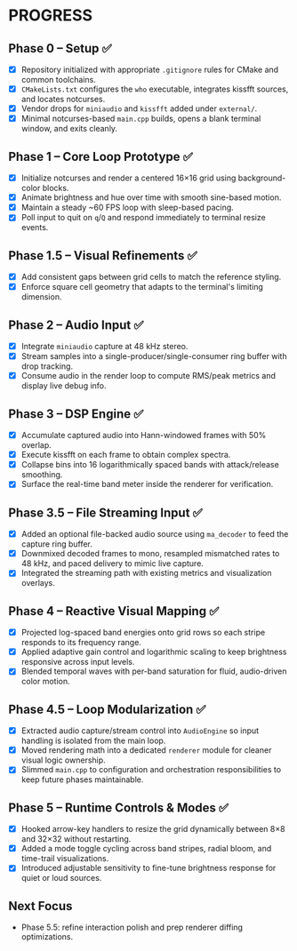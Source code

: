 # PROGRESS

## Phase 0 – Setup ✅

- [x] Repository initialized with appropriate `.gitignore` rules for CMake and common toolchains.
- [x] `CMakeLists.txt` configures the `who` executable, integrates kissfft sources, and locates notcurses.
- [x] Vendor drops for `miniaudio` and `kissfft` added under `external/`.
- [x] Minimal notcurses-based `main.cpp` builds, opens a blank terminal window, and exits cleanly.

## Phase 1 – Core Loop Prototype ✅

- [x] Initialize notcurses and render a centered 16×16 grid using background-color blocks.
- [x] Animate brightness and hue over time with smooth sine-based motion.
- [x] Maintain a steady ~60 FPS loop with sleep-based pacing.
- [x] Poll input to quit on `q`/`Q` and respond immediately to terminal resize events.

## Phase 1.5 – Visual Refinements ✅

- [x] Add consistent gaps between grid cells to match the reference styling.
- [x] Enforce square cell geometry that adapts to the terminal's limiting dimension.

## Phase 2 – Audio Input ✅

- [x] Integrate `miniaudio` capture at 48 kHz stereo.
- [x] Stream samples into a single-producer/single-consumer ring buffer with drop tracking.
- [x] Consume audio in the render loop to compute RMS/peak metrics and display live debug info.

## Phase 3 – DSP Engine ✅

- [x] Accumulate captured audio into Hann-windowed frames with 50% overlap.
- [x] Execute kissfft on each frame to obtain complex spectra.
- [x] Collapse bins into 16 logarithmically spaced bands with attack/release smoothing.
- [x] Surface the real-time band meter inside the renderer for verification.

## Phase 3.5 – File Streaming Input ✅

- [x] Added an optional file-backed audio source using `ma_decoder` to feed the capture ring buffer.
- [x] Downmixed decoded frames to mono, resampled mismatched rates to 48 kHz, and paced delivery to mimic live capture.
- [x] Integrated the streaming path with existing metrics and visualization overlays.

## Phase 4 – Reactive Visual Mapping ✅

- [x] Projected log-spaced band energies onto grid rows so each stripe responds to its frequency range.
- [x] Applied adaptive gain control and logarithmic scaling to keep brightness responsive across input levels.
- [x] Blended temporal waves with per-band saturation for fluid, audio-driven color motion.

## Phase 4.5 – Loop Modularization ✅

- [x] Extracted audio capture/stream control into `AudioEngine` so input handling is isolated from the main loop.
- [x] Moved rendering math into a dedicated `renderer` module for cleaner visual logic ownership.
- [x] Slimmed `main.cpp` to configuration and orchestration responsibilities to keep future phases maintainable.

## Phase 5 – Runtime Controls & Modes ✅

- [x] Hooked arrow-key handlers to resize the grid dynamically between 8×8 and 32×32 without restarting.
- [x] Added a mode toggle cycling across band stripes, radial bloom, and time-trail visualizations.
- [x] Introduced adjustable sensitivity to fine-tune brightness response for quiet or loud sources.

## Next Focus

- Phase 5.5: refine interaction polish and prep renderer diffing optimizations.
